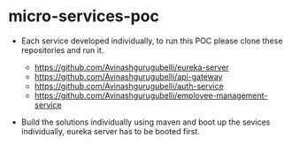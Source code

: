 # micro-services-poc

- Each service developed individually, to run this POC please clone these repositories and run it.
  - https://github.com/Avinashgurugubelli/eureka-server
  - https://github.com/Avinashgurugubelli/api-gateway
  - https://github.com/Avinashgurugubelli/auth-service
  - https://github.com/Avinashgurugubelli/employee-management-service

- Build the solutions individually using maven and boot up the sevices individually, eureka server has to be booted first.
